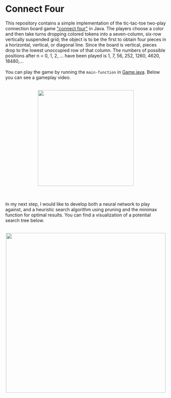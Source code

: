 # Connect Four

This repository contains a simple implementation of the tic-tac-toe two-play connection board game 
["connect four"](https://en.wikipedia.org/wiki/Connect_Four) in Java. The players choose 
a color and then take turns dropping colored tokens into a seven-column, six-row vertically suspended grid; the
object is to be the first to obtain four pieces in a horizontal, vertical, or diagonal line.
Since the board is vertical, pieces drop to the lowest unoccupied row of that column.
The numbers of possible positions after n = 0, 1, 2, ... have been played is 
1, 7, 56, 252, 1260, 4620, 18480,...<br><br>
You can play the game by running the `main-function` in [Game.java](src/de/uniwue/jpp/connect_four/Game.java).
Below you can see a gameplay video.
<br><br>
<p align="center">
  <img src="https://mathworld.wolfram.com/images/gifs/connect4.gif" width=300> 
</p>
<br><br>
In my next step, I would like to develop both a neural network to play against, 
and a heuristic search algorithm using pruning and the minimax function for optimal results. 
You can find a visualization of a potential search tree below.
<br><br>
<p align="center">
  <img src="https://miro.medium.com/max/1400/1*NKzsRiAxa_oiikgbLyLCyw.png" width=500> 
</p>
